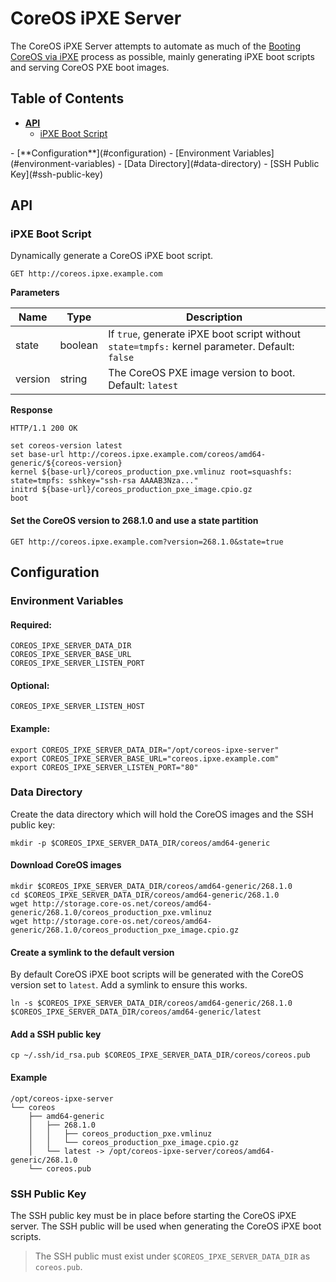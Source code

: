 # CoreOS iPXE Server

The CoreOS iPXE Server attempts to automate as much of the [Booting CoreOS via iPXE](https://coreos.com/docs/running-coreos/bare-metal/booting-with-ipxe/) process as possible, mainly generating iPXE boot scripts and serving CoreOS PXE boot images.

## Table of Contents

- [**API**](#api)
  - [iPXE Boot Script](#ipxe-boot-script)
<p></p>
- [**Configuration**](#configuration)
  - [Environment Variables](#environment-variables)
  - [Data Directory](#data-directory)
  - [SSH Public Key](#ssh-public-key)

## API

### iPXE Boot Script

Dynamically generate a CoreOS iPXE boot script.

```
GET http://coreos.ipxe.example.com
```

**Parameters**

Name | Type | Description 
-----|------|------------
state | boolean | If `true`, generate iPXE boot script without `state=tmpfs:` kernel parameter. Default: `false`
version | string | The CoreOS PXE image version to boot. Default: `latest`


**Response**

```
HTTP/1.1 200 OK
```

```
set coreos-version latest
set base-url http://coreos.ipxe.example.com/coreos/amd64-generic/${coreos-version}
kernel ${base-url}/coreos_production_pxe.vmlinuz root=squashfs: state=tmpfs: sshkey="ssh-rsa AAAAB3Nza..."
initrd ${base-url}/coreos_production_pxe_image.cpio.gz
boot
```

#### Set the CoreOS version to 268.1.0 and use a state partition

```
GET http://coreos.ipxe.example.com?version=268.1.0&state=true
```

## Configuration

### Environment Variables

#### Required:

```
COREOS_IPXE_SERVER_DATA_DIR
COREOS_IPXE_SERVER_BASE_URL
COREOS_IPXE_SERVER_LISTEN_PORT
```

#### Optional:

```
COREOS_IPXE_SERVER_LISTEN_HOST
```

#### Example:

```
export COREOS_IPXE_SERVER_DATA_DIR="/opt/coreos-ipxe-server"
export COREOS_IPXE_SERVER_BASE_URL="coreos.ipxe.example.com"
export COREOS_IPXE_SERVER_LISTEN_PORT="80"
```

### Data Directory

Create the data directory which will hold the CoreOS images and the SSH public key:

```
mkdir -p $COREOS_IPXE_SERVER_DATA_DIR/coreos/amd64-generic
```

#### Download CoreOS images

```
mkdir $COREOS_IPXE_SERVER_DATA_DIR/coreos/amd64-generic/268.1.0
cd $COREOS_IPXE_SERVER_DATA_DIR/coreos/amd64-generic/268.1.0
wget http://storage.core-os.net/coreos/amd64-generic/268.1.0/coreos_production_pxe.vmlinuz
wget http://storage.core-os.net/coreos/amd64-generic/268.1.0/coreos_production_pxe_image.cpio.gz
```

#### Create a symlink to the default version

By default CoreOS iPXE boot scripts will be generated with the CoreOS version set to `latest`. Add a symlink to ensure this works.

```
ln -s $COREOS_IPXE_SERVER_DATA_DIR/coreos/amd64-generic/268.1.0 $COREOS_IPXE_SERVER_DATA_DIR/coreos/amd64-generic/latest
```

#### Add a SSH public key

```
cp ~/.ssh/id_rsa.pub $COREOS_IPXE_SERVER_DATA_DIR/coreos/coreos.pub
```

#### Example

```
/opt/coreos-ipxe-server
└── coreos
    ├── amd64-generic
    │   ├── 268.1.0
    │   │   ├── coreos_production_pxe.vmlinuz
    │   │   └── coreos_production_pxe_image.cpio.gz
    │   └── latest -> /opt/coreos-ipxe-server/coreos/amd64-generic/268.1.0
    └── coreos.pub
```

### SSH Public Key

The SSH public key must be in place before starting the CoreOS iPXE server. The SSH public will be used when generating the CoreOS iPXE boot scripts.

> The SSH public must exist under `$COREOS_IPXE_SERVER_DATA_DIR` as `coreos.pub`.
